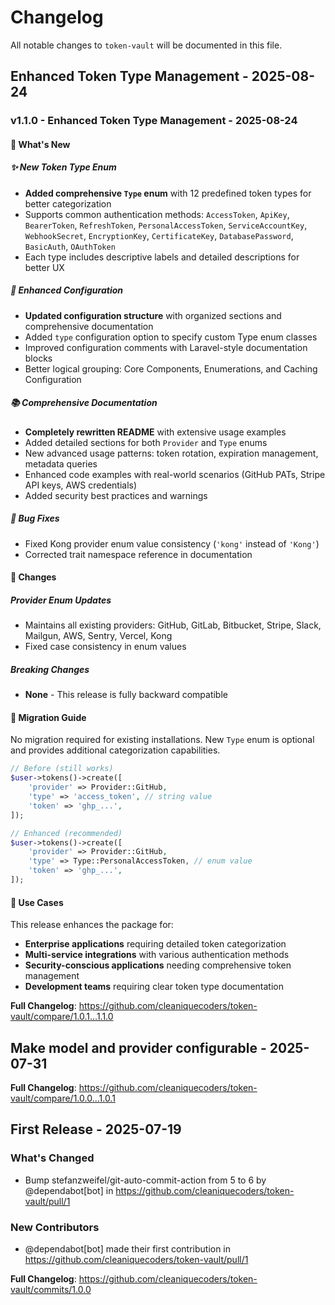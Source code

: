 # Changelog

All notable changes to `token-vault` will be documented in this file.

## Enhanced Token Type Management  - 2025-08-24

### v1.1.0 - Enhanced Token Type Management - 2025-08-24

#### 🎉 What's New

##### ✨ New Token Type Enum

- **Added comprehensive `Type` enum** with 12 predefined token types for better categorization
- Supports common authentication methods: `AccessToken`, `ApiKey`, `BearerToken`, `RefreshToken`, `PersonalAccessToken`, `ServiceAccountKey`, `WebhookSecret`, `EncryptionKey`, `CertificateKey`, `DatabasePassword`, `BasicAuth`, `OAuthToken`
- Each type includes descriptive labels and detailed descriptions for better UX

##### 🔧 Enhanced Configuration

- **Updated configuration structure** with organized sections and comprehensive documentation
- Added `type` configuration option to specify custom Type enum classes
- Improved configuration comments with Laravel-style documentation blocks
- Better logical grouping: Core Components, Enumerations, and Caching Configuration

##### 📚 Comprehensive Documentation

- **Completely rewritten README** with extensive usage examples
- Added detailed sections for both `Provider` and `Type` enums
- New advanced usage patterns: token rotation, expiration management, metadata queries
- Enhanced code examples with real-world scenarios (GitHub PATs, Stripe API keys, AWS credentials)
- Added security best practices and warnings

##### 🐛 Bug Fixes

- Fixed Kong provider enum value consistency (`'kong'` instead of `'Kong'`)
- Corrected trait namespace reference in documentation

#### 🔄 Changes

##### Provider Enum Updates

- Maintains all existing providers: GitHub, GitLab, Bitbucket, Stripe, Slack, Mailgun, AWS, Sentry, Vercel, Kong
- Fixed case consistency in enum values

##### Breaking Changes

- **None** - This release is fully backward compatible

#### 📖 Migration Guide

No migration required for existing installations. New `Type` enum is optional and provides additional categorization capabilities.

```php
// Before (still works)
$user->tokens()->create([
    'provider' => Provider::GitHub,
    'type' => 'access_token', // string value
    'token' => 'ghp_...',
]);

// Enhanced (recommended)
$user->tokens()->create([
    'provider' => Provider::GitHub,
    'type' => Type::PersonalAccessToken, // enum value
    'token' => 'ghp_...',
]);

```
#### 🎯 Use Cases

This release enhances the package for:

- **Enterprise applications** requiring detailed token categorization
- **Multi-service integrations** with various authentication methods
- **Security-conscious applications** needing comprehensive token management
- **Development teams** requiring clear token type documentation

**Full Changelog**: https://github.com/cleaniquecoders/token-vault/compare/1.0.1...1.1.0

## Make model and provider configurable - 2025-07-31

**Full Changelog**: https://github.com/cleaniquecoders/token-vault/compare/1.0.0...1.0.1

## First Release - 2025-07-19

### What's Changed

* Bump stefanzweifel/git-auto-commit-action from 5 to 6 by @dependabot[bot] in https://github.com/cleaniquecoders/token-vault/pull/1

### New Contributors

* @dependabot[bot] made their first contribution in https://github.com/cleaniquecoders/token-vault/pull/1

**Full Changelog**: https://github.com/cleaniquecoders/token-vault/commits/1.0.0
